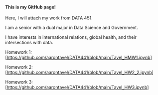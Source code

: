 #### This is my GitHub page!

Here, I will attach my work from DATA 451. 

I am a senior with a dual major in Data Science and Government. 

I have interests in international relations, global health, and their intersections with data.

Homework 1: [https://github.com/aarontavel/DATA441/blob/main/Tavel_HMW1.ipynb]

Homework 2: [https://github.com/aarontavel/DATA441/blob/main/Tavel_HW2_2.ipynb]

Homework 3: [https://github.com/aarontavel/DATA441/blob/main/Tavel_HW3.ipynb]
